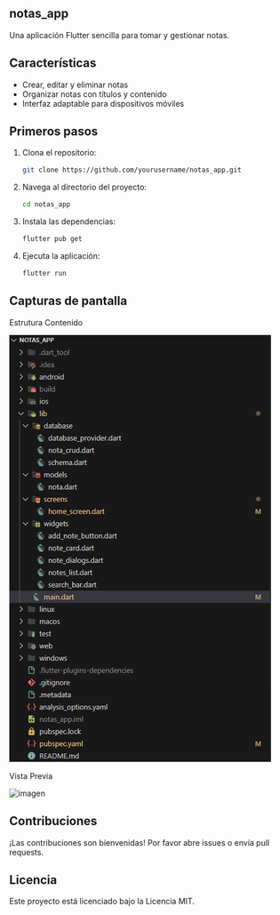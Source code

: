## notas_app

Una aplicación Flutter sencilla para tomar y gestionar notas.

## Características

- Crear, editar y eliminar notas
- Organizar notas con títulos y contenido
- Interfaz adaptable para dispositivos móviles

## Primeros pasos

1. Clona el repositorio:
    ```bash
    git clone https://github.com/yourusername/notas_app.git
    ```
2. Navega al directorio del proyecto:
    ```bash
    cd notas_app
    ```
3. Instala las dependencias:
    ```bash
    flutter pub get
    ```
4. Ejecuta la aplicación:
    ```bash
    flutter run
    ```

## Capturas de pantalla

Estrutura Contenido

![imagen](image.png)

Vista Previa

![imagen](https://github.com/user-attachments/assets/e17e0963-ef30-4d1b-ae16-1ca0a59238da)




## Contribuciones

¡Las contribuciones son bienvenidas! Por favor abre issues o envía pull requests.

## Licencia

Este proyecto está licenciado bajo la Licencia MIT.
